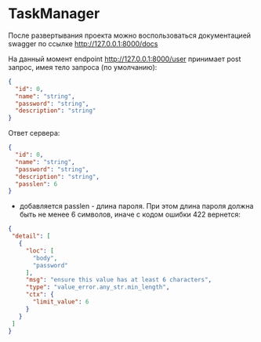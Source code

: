 # TaskManager

После развертывания проекта можно воспользоваться документацией swagger по ссылке http://127.0.0.1:8000/docs

На данный момент endpoint http://127.0.0.1:8000/user принимает post запрос, имея тело запроса (по умолчанию):
```JSON
{
  "id": 0,
  "name": "string",
  "password": "string",
  "description": "string"
}
```
Ответ сервера:
```JSON
{
  "id": 0,
  "name": "string",
  "password": "string",
  "description": "string",
  "passlen": 6
}
```
  - добавляется passlen - длина пароля. При этом длина пароля должна быть не менее 6 символов, иначе с кодом ошибки 422 вернется:
 ```JSON
{
  "detail": [
    {
      "loc": [
        "body",
        "password"
      ],
      "msg": "ensure this value has at least 6 characters",
      "type": "value_error.any_str.min_length",
      "ctx": {
        "limit_value": 6
      }
    }
  ]
}
```
